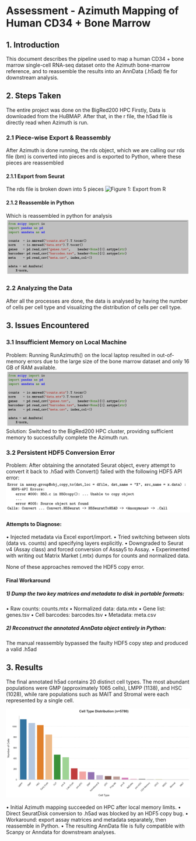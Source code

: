 # Assessment - Azimuth Mapping of Human CD34 $+$  Bone Marrow

## 1. Introduction

This document describes the pipeline used to map a human CD34 $+$  bone marrow single-cell RNA-seq dataset onto the Azimuth bone-marrow reference, and to reassemble the results into an AnnData (.h5ad) fle for downstream analysis.

## 2. Steps Taken

The entire project was done on the BigRed200 HPC Firstly, Data is downloaded from the HuBMAP. After that, in the r file, the h5ad file is directly read when Azimuth is run.

### 2.1 Piece-wise Export & Reassembly

After Azimuth is done running, the rds object, which we are calling our rds file (bm) is converted into pieces and is exported to Python, where these pieces are reassembled

#### 2.1.1 Export from Seurat
The rds file is broken down into 5 pieces 
![Figure 1: Export from R](r_out.jpg)

#### 2.1.2 Reassemble in Python
Which is reassembled in python for analysis
![Figure 2: Combine in Python](py_in.png)

### 2.2 Analyzing the Data

After all the processes are done, the data is analysed by having the number of cells per cell type and visualizing the distribution of cells per cell type.

## 3. Issues Encountered

### 3.1 Insufficient Memory on Local Machine

Problem: Running RunAzimuth() on the local laptop resulted in out-of-memory errors due to the large size of the bone marrow dataset and only 16 GB of RAM available.
![Figure 3: Combine in Python](py_in.png)
Solution: Switched to the BigRed200 HPC cluster, providing sufficient memory to successfully complete the Azimuth run.

### 3.2 Persistent HDF5 Conversion Error

Problem: After obtaining the annotated Seurat object, every attempt to convert it back to .h5ad with Convert() failed with the following HDF5 API error:
![Figure 4: Error Exporting h5ad Directly](err.png)

#### Attempts to Diagnose:

• Injected metadata via Excel export/import.
• Tried switching between slots (data vs. counts) and specifying layers explicitly.
• Downgraded to Seurat v4 (Assay class) and forced conversion of Assay5 to Assay.
• Experimented with writing out Matrix Market (.mtx) dumps for counts and normalized data.

None of these approaches removed the HDF5 copy error.

#### Final Workaround

##### 1) Dump the two key matrices and metadata to disk in portable formats:

• Raw counts: counts.mtx
• Normalized data: data.mtx
• Gene list: genes.tsv
• Cell barcodes: barcodes.tsv
• Metadata: meta.csv

##### 2) Reconstruct the annotated AnnData object entirely in Python:

The manual reassembly bypassed the faulty HDF5 copy step and produced a valid .h5ad

## 3. Results

The final annotated h5ad contains 20 distinct cell types. The most abundant populations were GMP (approximately 1065 cells), LMPP (1138), and HSC (1028), while rare populations such as MAIT and Stromal were each represented by a single cell.


![Figure 5: Distribution of Cells per Cell Type](Distribution.png)


• Initial Azimuth mapping succeeded on HPC after local memory limits.
• Direct SeuratDisk conversion to .h5ad was blocked by an HDF5 copy bug.
• Workaround: export assay matrices and metadata separately, then reassemble in Python.
• The resulting AnnData file is fully compatible with Scanpy or Anndata for downstream analyses.

